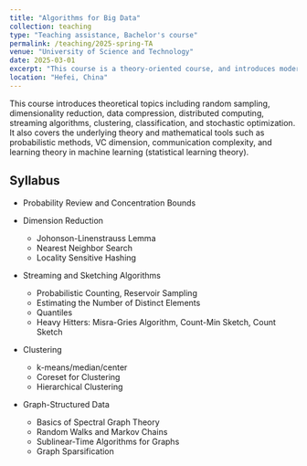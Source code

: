 ```yaml
---
title: "Algorithms for Big Data"
collection: teaching
type: "Teaching assistance, Bachelor's course"
permalink: /teaching/2025-spring-TA
venue: "University of Science and Technology"
date: 2025-03-01
excerpt: "This course is a theory-oriented course, and introduces modern algorithmic techniques for big data."
location: "Hefei, China"
---
```

This course introduces theoretical topics including random sampling, dimensionality reduction, data compression, distributed computing, streaming algorithms, clustering, classification, and stochastic optimization. It also covers the underlying theory and mathematical tools such as probabilistic methods, VC dimension, communication complexity, and learning theory in machine learning (statistical learning theory).

Syllabus
------
* Probability Review and Concentration Bounds

* Dimension Reduction
    * Johonson-Linenstrauss Lemma 
    * Nearest Neighbor Search
    * Locality Sensitive Hashing

* Streaming and Sketching Algorithms
    * Probabilistic Counting, Reservoir Sampling
    * Estimating the Number of Distinct Elements
    * Quantiles
    * Heavy Hitters: Misra-Gries Algorithm, Count-Min Sketch, Count Sketch

* Clustering
    * k-means/median/center
    * Coreset for Clustering
    * Hierarchical Clustering

* Graph-Structured Data
    * Basics of Spectral Graph Theory
    * Random Walks and Markov Chains
    * Sublinear-Time Algorithms for Graphs
    * Graph Sparsification